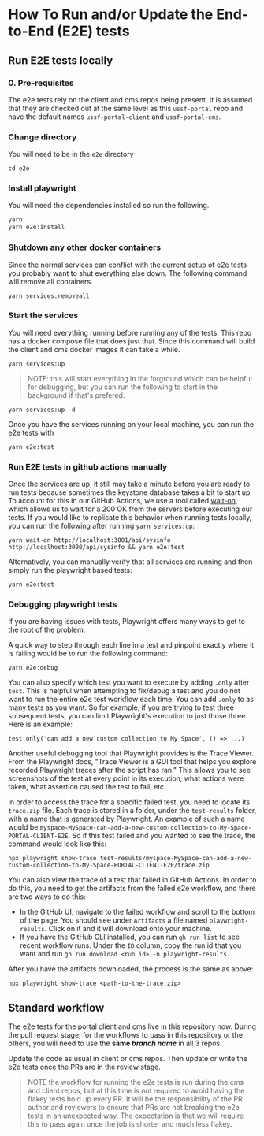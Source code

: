 # How To Run and/or Update the End-to-End (E2E) tests

## Run E2E tests locally

### 0. Pre-requisites

The e2e tests rely on the client and cms repos being present. It is assumed that they are checked out at the same level as this `ussf-portal` repo and have the default names `ussf-portal-client` and `ussf-portal-cms`.

### Change directory

You will need to be in the `e2e` directory

`cd e2e`

### Install playwright

You will need the dependencies installed so run the following.

```sh
yarn
yarn e2e:install
```

### Shutdown any other docker containers

Since the normal services can conflict with the current setup of e2e tests you probably want to shut everything else down. The following command will remove all containers.

`yarn services:removeall`

### Start the services

You will need everything running before running any of the tests. This repo has a docker compose file that does just that. Since this command will build the client and cms docker images it can take a while.

`yarn services:up`

> NOTE: this will start everything in the forground which can be helpful for debugging, but you can run the following to start in the background if that's prefered.

`yarn services:up -d`

Once you have the services running on your local machine, you can run the e2e tests with

`yarn e2e:test`

### Run E2E tests in github actions manually

Once the services are up, it still may take a minute before you are ready to run tests because sometimes the keystone database takes a bit to start up. To account for this in our GitHub Actions, we use a tool called [wait-on](https://github.com/jeffbski/wait-on), which allows us to wait for a 200 OK from the servers before executing our tests. If you would like to replicate this behavior when running tests locally, you can run the following after running `yarn services:up`:

`yarn wait-on http://localhost:3001/api/sysinfo http://localhost:3000/api/sysinfo && yarn e2e:test`

Alternatively, you can manually verify that all services are running and then simply run the playwright based tests:

`yarn e2e:test`

### Debugging playwright tests

If you are having issues with tests, Playwright offers many ways to get to the root of the problem.

A quick way to step through each line in a test and pinpoint exactly where it is failing would be to run the following command:

`yarn e2e:debug`

You can also specify which test you want to execute by adding `.only` after `test`. This is helpful when attempting to fix/debug a test and you do not want to run the entire e2e test workflow each time. You can add `.only` to as many tests as you want. So for example, if you are trying to test three subsequent tests, you can limit Playwright's execution to just those three. Here is an example:

```
test.only('can add a new custom collection to My Space', () => ...)
```

Another useful debugging tool that Playwright provides is the Trace Viewer. From the Playwright docs, "Trace Viewer is a GUI tool that helps you explore recorded Playwright traces after the script has ran." This allows you to see screenshots of the test at every point in its execution, what actions were taken, what assertion caused the test to fail, etc.

In order to access the trace for a specific failed test, you need to locate its `trace.zip` file. Each trace is stored in a folder, under the `test-results` folder, with a name that is generated by Playwright. An example of such a name would be `myspace-MySpace-can-add-a-new-custom-collection-to-My-Space-PORTAL-CLIENT-E2E`. So if this test failed and you wanted to see the trace, the command would look like this:

`npx playwright show-trace test-results/myspace-MySpace-can-add-a-new-custom-collection-to-My-Space-PORTAL-CLIENT-E2E/trace.zip`

You can also view the trace of a test that failed in GitHub Actions. In order to do this, you need to get the artifacts from the failed e2e workflow, and there are two ways to do this:

- In the GitHub UI, navigate to the failed workflow and scroll to the bottom of the page. You should see under `Artifacts` a file named `playwright-results`. Click on it and it will download onto your machine.
- If you have the GitHub CLI installed, you can run `gh run list` to see recent workflow runs. Under the `ID` column, copy the run id that you want and run `gh run download <run id> -n playwright-results`.

After you have the artifacts downloaded, the process is the same as above:

`npx playwright show-trace <path-to-the-trace.zip>`

## Standard workflow

The e2e tests for the portal client and cms live in this repository now. During the pull request stage, for the workflows to pass in this repository or the others, you will need to use the **same _branch name_** in all 3 repos.

Update the code as usual in client or cms repos. Then update or write the e2e tests once the PRs are in the review stage.

> NOTE the workflow for running the e2e tests is run during the cms and client repos, but at this time is not required to avoid having the flakey tests hold up every PR. It will be the responsibility of the PR author and reviewers to ensure that PRs are not breaking the e2e tests in an unexpected way. The expectation is that we will require this to pass again once the job is shorter and much less flakey.

